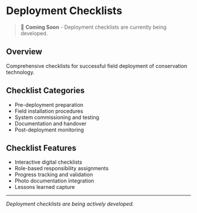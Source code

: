 # Deployment Checklists

> 🚧 **Coming Soon** - Deployment checklists are currently being developed.

## Overview
Comprehensive checklists for successful field deployment of conservation technology.

## Checklist Categories
- Pre-deployment preparation
- Field installation procedures
- System commissioning and testing
- Documentation and handover
- Post-deployment monitoring

## Checklist Features
- Interactive digital checklists
- Role-based responsibility assignments
- Progress tracking and validation
- Photo documentation integration
- Lessons learned capture

---
*Deployment checklists are being actively developed.*